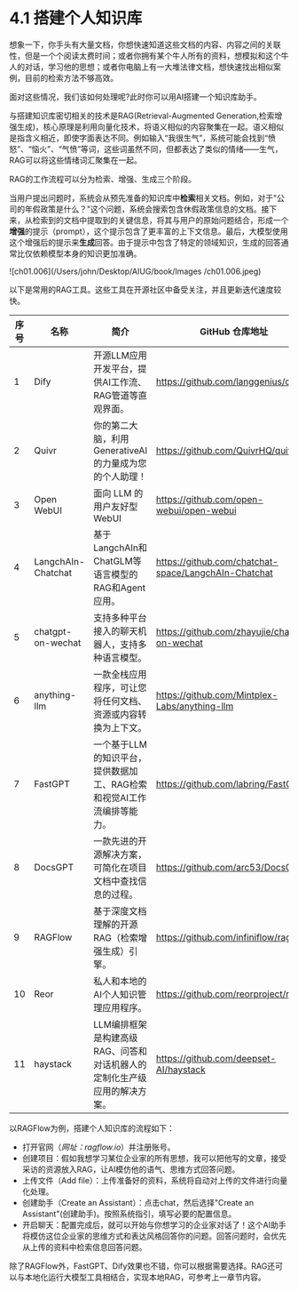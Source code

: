 # 4.1 搭建个人知识库

想象一下，你手头有大量文档，你想快速知道这些文档的内容、内容之间的关联性，但是一个个阅读太费时间；或者你拥有某个牛人所有的资料，想模拟和这个牛人的对话，学习他的思想；或者你电脑上有一大堆法律文档，想快速找出相似案例，目前的检索方法不够高效。

面对这些情况，我们该如何处理呢?此时你可以用AI搭建一个知识库助手。

与搭建知识库密切相关的技术是RAG(Retrieval-Augmented Generation,检索增强生成)，核心原理是利用向量化技术，将语义相似的内容聚集在一起。语义相似是指含义相近，即使字面表达不同。例如输入“我很生气”，系统可能会找到“愤怒”、“恼火”、“气愤”等词，这些词虽然不同，但都表达了类似的情绪——生气，RAG可以将这些情绪词汇聚集在一起。

RAG的工作流程可以分为检索、增强、生成三个阶段。

当用户提出问题时，系统会从预先准备的知识库中**检索**相关文档。例如，对于"公司的年假政策是什么？"这个问题，系统会搜索包含休假政策信息的文档。接下来，从检索到的文档中提取到的关键信息，将其与用户的原始问题结合，形成一个**增强**的提示（prompt），这个提示包含了更丰富的上下文信息。最后，大模型使用这个增强后的提示来**生成**回答。由于提示中包含了特定的领域知识，生成的回答通常比仅依赖模型本身的知识更加准确。

![ch01.006](/Users/john/Desktop/AIUG/book/Images /ch01.006.jpeg)

以下是常用的RAG工具。这些工具在开源社区中备受关注，并且更新迭代速度较快。

| 序号 | 名称                 | 简介                                                         | GitHub 仓库地址                                        |
| ---- | -------------------- | ------------------------------------------------------------ | ------------------------------------------------------ |
| 1    | Dify                 | 开源LLM应用开发平台，提供AI工作流、RAG管道等直观界面。     | https://github.com/langgenius/dify                     |
| 2    | Quivr                | 你的第二大脑，利用 GenerativeAI 的力量成为您的个人助理！   | https://github.com/QuivrHQ/quivr                       |
| 3    | Open WebUI           | 面向 LLM 的用户友好型 WebUI                                  | https://github.com/open-webui/open-webui               |
| 4    | LangchAIn-Chatchat | 基于LangchAIn和ChatGLM等语言模型的RAG和Agent应用。         | https://github.com/chatchat-space/LangchAIn-Chatchat |
| 5    | chatgpt-on-wechat    | 支持多种平台接入的聊天机器人，支持多种语言模型。             | https://github.com/zhayujie/chatgpt-on-wechat          |
| 6    | anything-llm         | 一款全栈应用程序，可让您将任何文档、资源或内容转换为上下文。 | https://github.com/Mintplex-Labs/anything-llm          |
| 7    | FastGPT              | 一个基于LLM的知识平台，提供数据加工、RAG检索和视觉AI工作流编排等能力。 | https://github.com/labring/FastGPT                     |
| 8    | DocsGPT              | 一款先进的开源解决方案，可简化在项目文档中查找信息的过程。   | https://github.com/arc53/DocsGPT                       |
| 9    | RAGFlow              | 基于深度文档理解的开源 RAG（检索增强生成）引擎。             | https://github.com/infiniflow/ragflow                  |
| 10   | Reor                 | 私人和本地的AI个人知识管理应用程序。                       | https://github.com/reorproject/reor                    |
| 11   | haystack             | LLM编排框架是构建高级RAG、问答和对话机器人的定制化生产级应用的解决方案。 | https://github.com/deepset-AI/haystack               |

以RAGFlow为例，搭建个人知识库的流程如下：

- 打开官网（*网址：ragflow.io*）并注册账号。
- 创建项目：假如我想学习某位企业家的所有思想，我可以把他写的文章，接受采访的资源放入RAG，让AI模仿他的语气、思维方式回答问题。
- 上传文件（Add file）：上传准备好的资料，系统将自动对上传的文件进行向量化处理。
- 创建助手（Create an Assistant）：点击chat，然后选择"Create an Assistant"(创建助手)。按照系统指引，填写必要的配置信息。
- 开启聊天：配置完成后，就可以开始与你想学习的企业家对话了！这个AI助手将模仿这位企业家的思维方式和表达风格回答你的问题。回答问题时，会优先从上传的资料中检索信息回答问题。

除了RAGFlow外，FastGPT、Dify效果也不错，你可以根据需要选择。RAG还可以与本地化运行大模型工具相结合，实现本地RAG，可参考上一章节内容。
